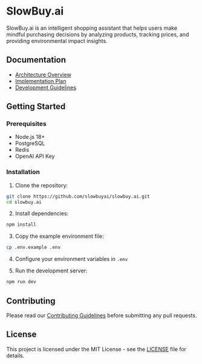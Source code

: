 # SlowBuy.ai

SlowBuy.ai is an intelligent shopping assistant that helps users make mindful purchasing decisions by analyzing products, tracking prices, and providing environmental impact insights.

## Documentation

- [Architecture Overview](docs/architecture/ARCHITECTURE.md)
- [Implementation Plan](docs/development/IMPLEMENTATION_PLAN.md)
- [Development Guidelines](docs/development/GUIDELINES.md)

## Getting Started

### Prerequisites

- Node.js 18+
- PostgreSQL
- Redis
- OpenAI API Key

### Installation

1. Clone the repository:
```bash
git clone https://github.com/slowbuyai/slowbuy.ai.git
cd slowbuy.ai
```

2. Install dependencies:
```bash
npm install
```

3. Copy the example environment file:
```bash
cp .env.example .env
```

4. Configure your environment variables in `.env`

5. Run the development server:
```bash
npm run dev
```

## Contributing

Please read our [Contributing Guidelines](CONTRIBUTING.md) before submitting any pull requests.

## License

This project is licensed under the MIT License - see the [LICENSE](LICENSE) file for details. 